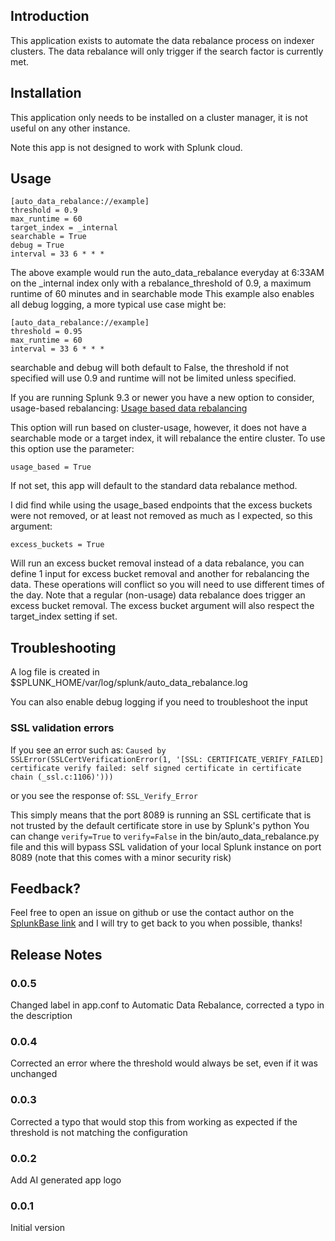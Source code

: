 ## Introduction

This application exists to automate the data rebalance process on indexer clusters. The data rebalance will only trigger if the search factor is currently met.

## Installation
This application only needs to be installed on a cluster manager, it is not useful on any other instance.

Note this app is not designed to work with Splunk cloud.

## Usage
```
[auto_data_rebalance://example]
threshold = 0.9
max_runtime = 60
target_index = _internal
searchable = True
debug = True
interval = 33 6 * * *
```

The above example would run the auto_data_rebalance everyday at 6:33AM on the _internal index only with a rebalance_threshold of 0.9, a maximum runtime of 60 minutes and in searchable mode
This example also enables all debug logging, a more typical use case might be:
```
[auto_data_rebalance://example]
threshold = 0.95
max_runtime = 60
interval = 33 6 * * *
```

searchable and debug will both default to False, the threshold if not specified will use 0.9 and runtime will not be limited unless specified.

If you are running Splunk 9.3 or newer you have a new option to consider, usage-based rebalancing:
[Usage based data rebalancing](https://help.splunk.com/en/splunk-enterprise/administer/manage-indexers-and-indexer-clusters/10.0/manage-the-indexer-cluster/rebalance-the-indexer-cluster#id_3f07f54d_f2d0_49e1_8b13_527d3e640007__Rebalance_indexer_cluster_data_based_on_search_usage)

This option will run based on cluster-usage, however, it does not have a searchable mode or a target index, it will rebalance the entire cluster.
To use this option use the parameter:

`usage_based = True`

If not set, this app will default to the standard data rebalance method.

I did find while using the usage_based endpoints that the excess buckets were not removed, or at least not removed as much as I expected, so this argument:

`excess_buckets = True`

Will run an excess bucket removal instead of a data rebalance, you can define 1 input for excess bucket removal and another for rebalancing the data. These operations will conflict so you will need to use different times of the day.
Note that a regular (non-usage) data rebalance does trigger an excess bucket removal.
The excess bucket argument will also respect the target_index setting if set.

## Troubleshooting
A log file is created in $SPLUNK_HOME/var/log/splunk/auto_data_rebalance.log

You can also enable debug logging if you need to troubleshoot the input

### SSL validation errors
If you see an error such as:
`Caused by SSLError(SSLCertVerificationError(1, '[SSL: CERTIFICATE_VERIFY_FAILED] certificate verify failed: self signed certificate in certificate chain (_ssl.c:1106)')))`

or you see the response of:
`SSL_Verify_Error`

This simply means that the port 8089 is running an SSL certificate that is not trusted by the default certificate store in use by Splunk's python
You can change `verify=True` to `verify=False` in the bin/auto_data_rebalance.py file and this will bypass SSL validation of your local Splunk instance on port 8089 (note that this comes with a minor security risk)


## Feedback?
Feel free to open an issue on github or use the contact author on the [SplunkBase link](https://splunkbase.splunk.com/app/7969) and I will try to get back to you when possible, thanks!

## Release Notes
### 0.0.5
Changed label in app.conf to Automatic Data Rebalance, corrected a typo in the description

### 0.0.4
Corrected an error where the threshold would always be set, even if it was unchanged

### 0.0.3
Corrected a typo that would stop this from working as expected if the threshold is not matching the configuration

### 0.0.2
Add AI generated app logo

### 0.0.1
Initial version

